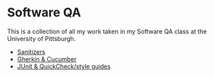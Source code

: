 # Software QA

This is a collection of all my work taken in my Software QA class at the University of Pittsburgh.

 - [Sanitizers](Sanitizers)
 - [Gherkin & Cucumber](Gherkin_Cucumber)
 - [JUnit & QuickCheck/style guides](JUnit_Quickcheck)
